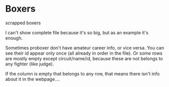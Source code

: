 # Boxers
scrapped boxers

I can't show complete file because it's so big, but as an example it's enough.

Sometimes proboxer don't have amateur career info, or vice versa. You can see their id appear only once (all already in order in the file).
Or some rows are mostly empty except circuit/name/id, because these are not belongs to any fighter (like judge).

If the column is empty that belongs to any row, that means there isn't info about it in the webpage....
